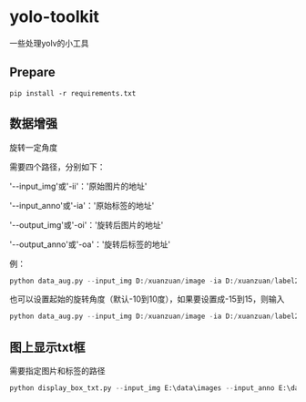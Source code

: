 # yolo-toolkit
一些处理yolv的小工具

## Prepare
```shell
pip install -r requirements.txt
```

## 数据增强
旋转一定角度

需要四个路径，分别如下：

'--input_img'或'-ii'：'原始图片的地址'

'--input_anno'或'-ia'：'原始标签的地址'

'--output_img'或'-oi'：'旋转后图片的地址'

'--output_anno'或'-oa'：'旋转后标签的地址'

例：
```python
python data_aug.py --input_img D:/xuanzuan/image -ia D:/xuanzuan/label2 -oi D:/xuanzuan/out_image -oa D:/xuanzuan/out_label
```
也可以设置起始的旋转角度（默认-10到10度），如果要设置成-15到15，则输入
```python
python data_aug.py --input_img D:/xuanzuan/image -ia D:/xuanzuan/label2 -oi D:/xuanzuan/out_image -oa D:/xuanzuan/out_label --min_angle -15 --max_angle 15
```

## 图上显示txt框
需要指定图片和标签的路径
```python
python display_box_txt.py --input_img E:\data\images --input_anno E:\data\labels
```